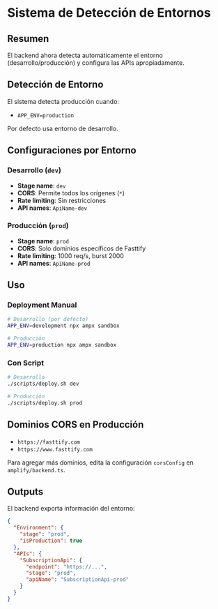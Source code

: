 # Sistema de Detección de Entornos

## Resumen

El backend ahora detecta automáticamente el entorno (desarrollo/producción) y configura las APIs apropiadamente.

## Detección de Entorno

El sistema detecta producción cuando:

- `APP_ENV=production`

Por defecto usa entorno de desarrollo.

## Configuraciones por Entorno

### Desarrollo (`dev`)

- **Stage name**: `dev`
- **CORS**: Permite todos los orígenes (`*`)
- **Rate limiting**: Sin restricciones
- **API names**: `ApiName-dev`

### Producción (`prod`)

- **Stage name**: `prod`
- **CORS**: Solo dominios específicos de Fasttify
- **Rate limiting**: 1000 req/s, burst 2000
- **API names**: `ApiName-prod`

## Uso

### Deployment Manual

```bash
# Desarrollo (por defecto)
APP_ENV=development npx ampx sandbox

# Producción
APP_ENV=production npx ampx sandbox
```

### Con Script

```bash
# Desarrollo
./scripts/deploy.sh dev

# Producción
./scripts/deploy.sh prod
```

## Dominios CORS en Producción

- `https://fasttify.com`
- `https://www.fasttify.com`

Para agregar más dominios, edita la configuración `corsConfig` en `amplify/backend.ts`.

## Outputs

El backend exporta información del entorno:

```json
{
  "Environment": {
    "stage": "prod",
    "isProduction": true
  },
  "APIs": {
    "SubscriptionApi": {
      "endpoint": "https://...",
      "stage": "prod",
      "apiName": "SubscriptionApi-prod"
    }
  }
}
```
